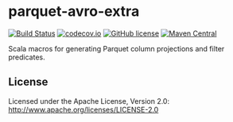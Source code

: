 parquet-avro-extra
======

[![Build Status](https://travis-ci.org/nevillelyh/parquet-avro-extra.svg?branch=master)](https://travis-ci.org/nevillelyh/parquet-avro-extra)
[![codecov.io](https://codecov.io/github/nevillelyh/parquet-avro-extra/coverage.svg?branch=master)](https://codecov.io/github/nevillelyh/parquet-avro-extra?branch=master)
[![GitHub license](https://img.shields.io/github/license/nevillelyh/parquet-avro-extra.svg)](./LICENSE)
[![Maven Central](https://img.shields.io/maven-central/v/me.lyh/parquet-avro-extra_2.13.svg)](https://maven-badges.herokuapp.com/maven-central/me.lyh/parquet-avro-extra_2.13)

Scala macros for generating Parquet column projections and filter predicates.

## License

Licensed under the Apache License, Version 2.0: http://www.apache.org/licenses/LICENSE-2.0
